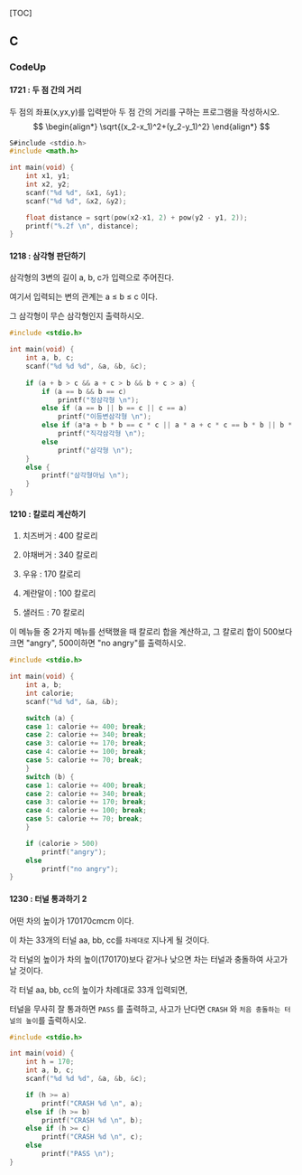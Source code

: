 [TOC]

## C

### CodeUp

#### 1721 : 두 점 간의 거리

두 점의 좌표(x,yx,y)를 입력받아 두 점 간의 거리를 구하는 프로그램을 작성하시오.
$$
\begin{align*}
\sqrt{(x_2-x_1)^2+(y_2-y_1)^2}
\end{align*}
$$

```c
S#include <stdio.h>
#include <math.h>

int main(void) {
	int x1, y1;
	int x2, y2;
	scanf("%d %d", &x1, &y1);
	scanf("%d %d", &x2, &y2);

	float distance = sqrt(pow(x2-x1, 2) + pow(y2 - y1, 2));
	printf("%.2f \n", distance);
}
```

#### 1218 : 삼각형 판단하기

삼각형의 3변의 길이 a, b, c가 입력으로 주어진다.

여기서 입력되는 변의 관계는 a ≤ b ≤ c 이다. 

그 삼각형이 무슨 삼각형인지 출력하시오.

```c
#include <stdio.h>

int main(void) {
	int a, b, c;
	scanf("%d %d %d", &a, &b, &c);
	
	if (a + b > c && a + c > b && b + c > a) {
		if (a == b && b == c)
			printf("정삼각형 \n");
		else if (a == b || b == c || c == a)
			printf("이등변삼각형 \n");
		else if (a*a + b * b == c * c || a * a + c * c == b * b || b * b + c * c == a * a)
			printf("직각삼각형 \n");
		else
			printf("삼각형 \n");
	}
	else {
		printf("삼각형아님 \n");
	}
}
```

#### 1210 : 칼로리 계산하기

1. 치즈버거 : 400 칼로리

2. 야채버거 : 340 칼로리

3. 우유 : 170 칼로리

4. 계란말이 : 100 칼로리

5. 샐러드 : 70 칼로리

이 메뉴들 중 2가지 메뉴를 선택했을 때 칼로리 합을 계산하고, 그 칼로리 합이 500보다 크면 "angry", 500이하면 "no angry"를 출력하시오.

```c
#include <stdio.h>

int main(void) {
	int a, b;
	int calorie;
	scanf("%d %d", &a, &b);

	switch (a) {
	case 1: calorie += 400; break;
	case 2: calorie += 340; break;
	case 3: calorie += 170; break;
	case 4: calorie += 100; break;
	case 5: calorie += 70; break;
	}
	switch (b) {
	case 1: calorie += 400; break;
	case 2: calorie += 340; break;
	case 3: calorie += 170; break;
	case 4: calorie += 100; break;
	case 5: calorie += 70; break;
	}

	if (calorie > 500)
		printf("angry");
	else
		printf("no angry");
}
```

#### 1230 : 터널 통과하기 2

어떤 차의 높이가 170170cmcm 이다.

이 차는 33개의 터널 aa, bb, cc를 `차례대로` 지나게 될 것이다.

각 터널의 높이가 차의 높이(170170)보다 같거나 낮으면 차는 터널과 충돌하여 사고가 날 것이다.

각 터널 aa, bb, cc의 높이가 차례대로 33개 입력되면,

터널을 무사히 잘 통과하면 `PASS` 를 출력하고, 사고가 난다면 `CRASH` 와 `처음 충돌하는 터널의 높이`를 출력하시오.

```c
#include <stdio.h>

int main(void) {
	int h = 170;
	int a, b, c;
	scanf("%d %d %d", &a, &b, &c);

	if (h >= a)
		printf("CRASH %d \n", a);
	else if (h >= b)
		printf("CRASH %d \n", b);
	else if (h >= c)
		printf("CRASH %d \n", c);
	else
		printf("PASS \n");
}
```

